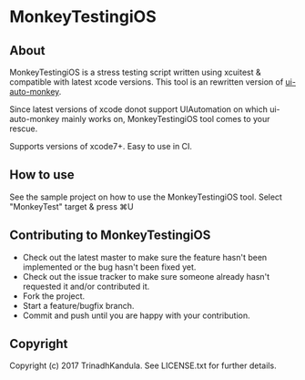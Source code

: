 # MonkeyTestingiOS

About
-----
MonkeyTestingiOS is a stress testing script written using xcuitest & compatible with latest xcode versions. This tool is an rewritten version of [ui-auto-monkey](https://github.com/jonathanpenn/ui-auto-monkey).

Since latest versions of xcode donot support UIAutomation on which ui-auto-monkey mainly works on, MonkeyTestingiOS tool comes to your rescue.

Supports versions of xcode7+. 
Easy to use in CI.

How to use
----------
See the sample project on how to use the MonkeyTestingiOS tool.
Select "MonkeyTest" target & press ⌘U

Contributing to MonkeyTestingiOS
---------------------
 
* Check out the latest master to make sure the feature hasn't been implemented or the bug hasn't been fixed yet.
* Check out the issue tracker to make sure someone already hasn't requested it and/or contributed it.
* Fork the project.
* Start a feature/bugfix branch.
* Commit and push until you are happy with your contribution.

Copyright
----------

Copyright (c) 2017 TrinadhKandula. 
See LICENSE.txt for further details.
